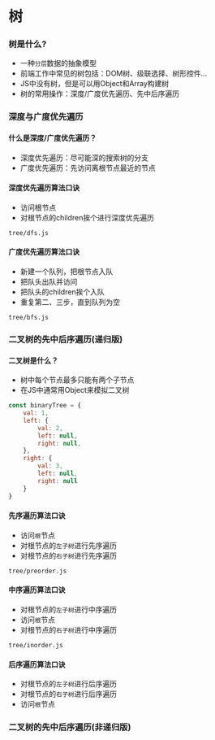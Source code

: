 # 树

### 树是什么?
- 一种`分层`数据的抽象模型
- 前端工作中常见的树包括：DOM树、级联选择、树形控件...
- JS中没有树，但是可以用Object和Array构建树
- 树的常用操作：深度/广度优先遍历、先中后序遍历

### 深度与广度优先遍历

#### 什么是深度/广度优先遍历？
- 深度优先遍历：尽可能深的搜索树的分支
- 广度优先遍历：先访问离根节点最近的节点

#### 深度优先遍历算法口诀
- 访问根节点
- 对根节点的children挨个进行深度优先遍历
```
tree/dfs.js
```

#### 广度优先遍历算法口诀
- 新建一个队列，把根节点入队
- 把队头出队并访问
- 把队头的children挨个入队
- 重复第二、三步，直到队列为空
```
tree/bfs.js
```

### 二叉树的先中后序遍历(递归版)

#### 二叉树是什么？
- 树中每个节点最多只能有两个子节点
- 在JS中通常用Object来模拟二叉树
```javascript
const binaryTree = {
    val: 1,
    left: {
        val: 2,
        left: null,
        right: null,
    },
    right: {
        val: 3,
        left: null,
        right: null
    }
}
```

#### 先序遍历算法口诀
- 访问`根`节点
- 对根节点的`左子树`进行先序遍历
- 对根节点的`右子树`进行先序遍历
```
tree/preorder.js
```

#### 中序遍历算法口诀
- 对根节点的`左子树`进行中序遍历
- 访问`根`节点
- 对根节点的`右子树`进行中序遍历
```
tree/inorder.js
```

#### 后序遍历算法口诀
- 对根节点的`左子树`进行后序遍历
- 对根节点的`右子树`进行后序遍历
- 访问`根`节点


### 二叉树的先中后序遍历(非递归版)


